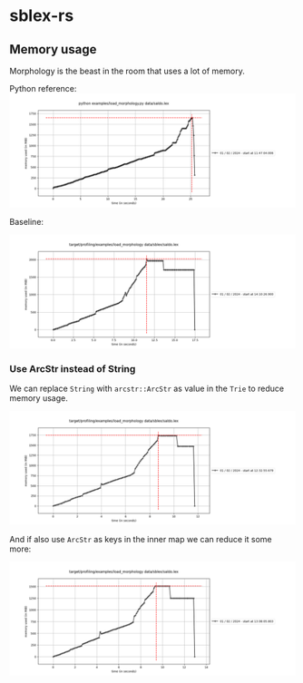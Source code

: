 # sblex-rs

## Memory usage

Morphology is the beast in the room that uses a lot of memory.

Python reference:
![Diagram showing memory usage of Python version](assets/images/python_baseline_memory_usage.png)

Baseline:

![Diagram showing memory usage of load_morphology](assets/images/rust_baseline_memory_usage.png)

### Use ArcStr instead of String

We can replace `String` with `arcstr::ArcStr` as value in the `Trie` to reduce memory usage.

![Diagram showing memory usage of load_morphology](assets/images/rust_use_arcstr_as_value_memory_usage.png)

And if also use `ArcStr` as keys in the inner map we can reduce it some more:

![Diagram showing memory usage of load_morphology](assets/images/rust_use_arcstr_as_key_memory_usage.png)